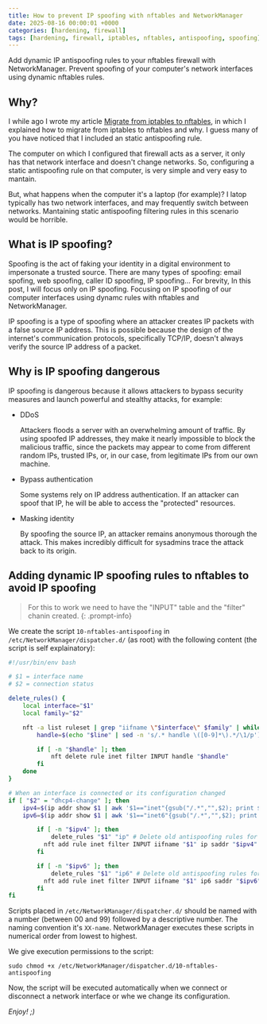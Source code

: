 ```yaml
---
title: How to prevent IP spoofing with nftables and NetworkManager
date: 2025-08-16 00:00:01 +0000
categories: [hardening, firewall]
tags: [hardening, firewall, iptables, nftables, antispoofing, spoofing]
---
```


Add dynamic IP antispoofing rules to your nftables firewall with NetworkManager.
Prevent spoofing of your computer's network interfaces using dynamic nftables rules.

## Why?

I while ago I wrote my article [Migrate from iptables to nftables](https://rubenhortas.github.io/posts/migrate-iptables-nftables/), in which I explained how to migrate from iptables to nftables and why.
I guess many of you have noticed that I included an static antispoofing rule.

The computer on which I configured that firewall acts as a server, it only has that network interface and doesn't change networks.
So, configuring a static antispoofing rule on that computer, is very simple and very easy to mantain.

But, what happens when the computer it's a laptop (for example)?
I latop typically has two network interfaces, and may frequently switch between networks.
Mantaining static antispoofing filtering rules in this scenario would be horrible.

## What is IP spoofing?

Spoofing is the act of faking your identity in a digital environment to impersonate a trusted source.
There are many types of spoofing: email spofing, web spoofing, caller ID spoofing, IP spoofing...
For brevity, In this post, I will focus only on IP spoofing.
Focusing on IP spoofing of our computer interfaces using dynamc rules with nftables and NetworkManager.

IP spoofing is a type of spoofing where an attacker creates IP packets with a false source IP address.
This is possible because the design of the internet's communication protocols, specifically TCP/IP, doesn't always verify the source IP address of a packet.

## Why is IP spoofing dangerous

IP spoofing is dangerous because it allows attackers to bypass security measures and launch powerful and stealthy attacks, for example:

* DDoS

  Attackers floods a server with an overwhelming amount of traffic.
  By using spoofed IP addresses, they make it nearly impossible to block the malicious traffic, since the packets may appear to come from different random IPs, trusted IPs, or, in our case, from legitimate IPs from our own machine.

* Bypass authentication

  Some systems rely on IP address authentication.
  If an attacker can spoof that IP, he will be able to access the "protected" resources.

* Masking identity

  By spoofing the source IP, an attacker remains anonymous thorough the attack.
  This makes incredibly difficult for sysadmins trace the attack back to its origin.

## Adding dynamic IP spoofing rules to nftables to avoid IP spoofing

> For this to work we need to have the "INPUT" table and the "filter" chanin created.
{: .prompt-info}

We create the script `10-nftables-antispoofing` in `/etc/NetworkManager/dispatcher.d/` (as root) with the following content (the script is self explainatory):

```bash
#!/usr/bin/env bash

# $1 = interface name
# $2 = connection status

delete_rules() {
    local interface="$1"
    local family="$2"

    nft -a list ruleset | grep "iifname \"$interface\" $family" | while read -r line; do
        handle=$(echo "$line" | sed -n 's/.* handle \([0-9]*\).*/\1/p')

        if [ -n "$handle" ]; then
            nft delete rule inet filter INPUT handle "$handle"
        fi
    done
}

# When an interface is connected or its configuration changed
if [ "$2" = "dhcp4-change" ]; then
	ipv4=$(ip addr show $1 | awk '$1=="inet"{gsub("/.*","",$2); print $2; next}')
	ipv6=$(ip addr show $1 | awk '$1=="inet6"{gsub("/.*","",$2); print $2; next}')

    	if [ -n "$ipv4" ]; then
    		delete_rules "$1" "ip" # Delete old antispoofing rules for the interface and family
    	  nft add rule inet filter INPUT iifname "$1" ip saddr "$ipv4" drop # Add new antispoofing rules
    	fi

    	if [ -n "$ipv6" ]; then
    		delete_rules "$1" "ip6" # Delete old antispoofing rules for the interface and family
    	  nft add rule inet filter INPUT iifname "$1" ip6 saddr "$ipv6" drop # Add new antispoofing rules
    	fi
fi
```

Scripts placed in `/etc/NetworkManager/dispatcher.d/` should be named with a number (between 00 and 99) followed by a descriptive number.
The naming convention it's `XX-name`.
NetworkManager executes these scripts in numerical order from lowest to highest.

We give execution permissions to the script:

`sudo chmod +x /etc/NetworkManager/dispatcher.d/10-nftables-antispoofing`

Now, the script will be executed automatically when we connect or disconnect a network interface or whe we change its configuration.

*Enjoy! ;)*
